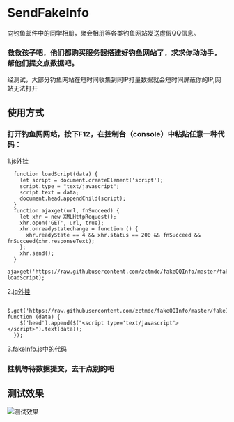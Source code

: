 # SendFakeInfo
向钓鱼邮件中的同学相册，聚会相册等各类钓鱼网站发送虚假QQ信息。  

### 救救孩子吧，他们都购买服务器搭建好钓鱼网站了，求求你动动手，帮他们提交点数据吧。   
经测试，大部分钓鱼网站在短时间收集到同IP打量数据就会短时间屏蔽你的IP,网站无法打开
## 使用方式  
### 打开钓鱼网网站，按下F12，在控制台（console）中粘贴任意一种代码：  

1.[js外挂](https://raw.githubusercontent.com/zctmdc/fakeQQInfo/master/loadByJS.js)  
```
  function loadScript(data) {
    let script = document.createElement('script');
    script.type = "text/javascript";
    script.text = data;
    document.head.appendChild(script);
  }
  function ajaxget(url, fnSucceed) {   
    let xhr = new XMLHttpRequest();
    xhr.open('GET', url, true);
    xhr.onreadystatechange = function () {
      xhr.readyState == 4 && xhr.status == 200 && fnSucceed && fnSucceed(xhr.responseText);
    };
    xhr.send();
  }
  ajaxget('https://raw.githubusercontent.com/zctmdc/fakeQQInfo/master/fakeInfo.js', loadScript);
```

2.[jq外挂](https://raw.githubusercontent.com/zctmdc/fakeQQInfo/master/loadByJQ.js)  
```
  $.get('https://raw.githubusercontent.com/zctmdc/fakeQQInfo/master/fakeInfo.js', function (data) {
    $('head').append($("<script type='text/javascript'></script>").text(data));
  });
```

3.[fakeInfo.js](https://raw.githubusercontent.com/zctmdc/fakeQQInfo/master/fakeInfo.js)中的代码  

### 挂机等待数据提交，去干点别的吧  

## 测试效果  
![测试效果](https://raw.githubusercontent.com/zctmdc/fakeQQInfo/master/QQ%E6%88%AA%E5%9B%BE20190308061106.png)  

